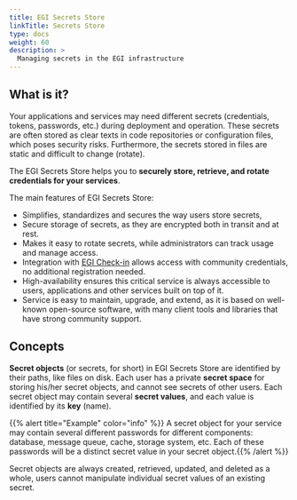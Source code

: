 ```yaml
---
title: EGI Secrets Store
linkTitle: Secrets Store
type: docs
weight: 60
description: >
  Managing secrets in the EGI infrastructure
---
```


## What is it?

Your applications and services may need different secrets (credentials, tokens,
passwords, etc.) during deployment and operation. These secrets are often
stored as clear texts in code repositories or configuration files, which
poses security risks. Furthermore, the secrets stored in files are static and
difficult to change (rotate).

The EGI Secrets Store helps you to
**securely store, retrieve, and rotate credentials for your services**.

The main features of EGI Secrets Store:

- Simplifies, standardizes and secures the way users store secrets,
- Secure storage of secrets, as they are encrypted both in transit and at rest.
- Makes it easy to rotate secrets, while administrators can track usage and
  manage access.
- Integration with [EGI Check-in](../../aai/check-in/) allows access with
  community credentials, no additional registration needed.
- High-availability ensures this critical service is always accessible to
  users, applications and other services built on top of it.
- Service is easy to maintain, upgrade, and extend, as it is based on
  well-known open-source software, with many client tools and libraries that
  have strong community support.

## Concepts

**Secret objects** (or secrets, for short) in EGI Secrets Store are identified
by their paths, like files on disk. Each user has a private **secret space**
for storing his/her secret objects, and cannot see secrets of other users.
Each secret object may contain several **secret values**, and each value is
identified by its **key** (name).

{{% alert title="Example" color="info" %}} A secret object for your service
may contain several different passwords for different components: database,
message queue, cache, storage system, etc. Each of these passwords will be a
distinct secret value in your secret object.{{% /alert %}}

Secret objects are always created, retrieved, updated, and deleted as a whole, users cannot manipulate individual secret values of an existing secret.
